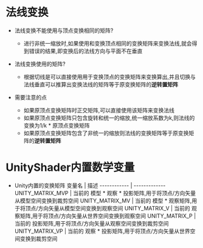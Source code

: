 # 法线变换
- 法线变换不能使用与顶点变换相同的矩阵?
  -  进行非统一缩放时,如果使用和变换顶点相同的变换矩阵来变换法线,就会得到错误的结果,即变换后的法线方向与平面不在垂直

- 法线变换使用的矩阵?
  - 根据切线是可以直接使用用于变换顶点的变换矩阵来变换算出,并且切换与法线垂直可以推算出变换法线的矩阵等于原变换矩阵的**逆转置矩阵**

- 需要注意的点
  - 如果原顶点变换矩阵时正交矩阵,可以直接使用该矩阵来变换法线
  - 如果原顶点变换矩阵只包含旋转和统一的缩放,统一缩放系数为k,则法线的变换为1/k *  原顶点变换矩阵
  - 如果原顶点变换矩阵包含了非统一的缩放则法线的变换矩阵等于原变换矩阵的**逆转置矩阵**

# UnityShader内置数学变量

- Unity内置的变换矩阵
  变量名 | 描述
  ------------ | -------------
  UNITY_MATRIX_MVP | 当前的 模型 * 观察 * 投影矩阵,用于将顶点/方向矢量从模型空间变换到裁剪空间
  UNITY_MATRIX_MV  | 当前的 模型 * 观察矩阵,用于将顶点/方向矢量从模型空间变换到观察空间
  UNITY_MATRIX_V   | 当前的 观察矩阵,用于将顶点/方向矢量从世界空间变换到观察空间
  UNITY_MATRIX_P   | 当前的 投影矩阵,用于将顶点/方向矢量从观察空间变换到裁剪空间
  UNITY_MATRIX_VP  | 当前的 观察 * 投影矩阵,用于将顶点/方向矢量从世界空间变换到裁剪空间

